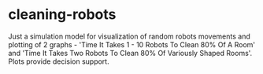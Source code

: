 # cleaning-robots
Just a simulation model for visualization of random robots movements and plotting of 2 graphs - 'Time It Takes 1 - 10 Robots To Clean 80% Of A Room' and 'Time It Takes Two Robots To Clean 80% Of Variously Shaped Rooms'. Plots provide decision support.
